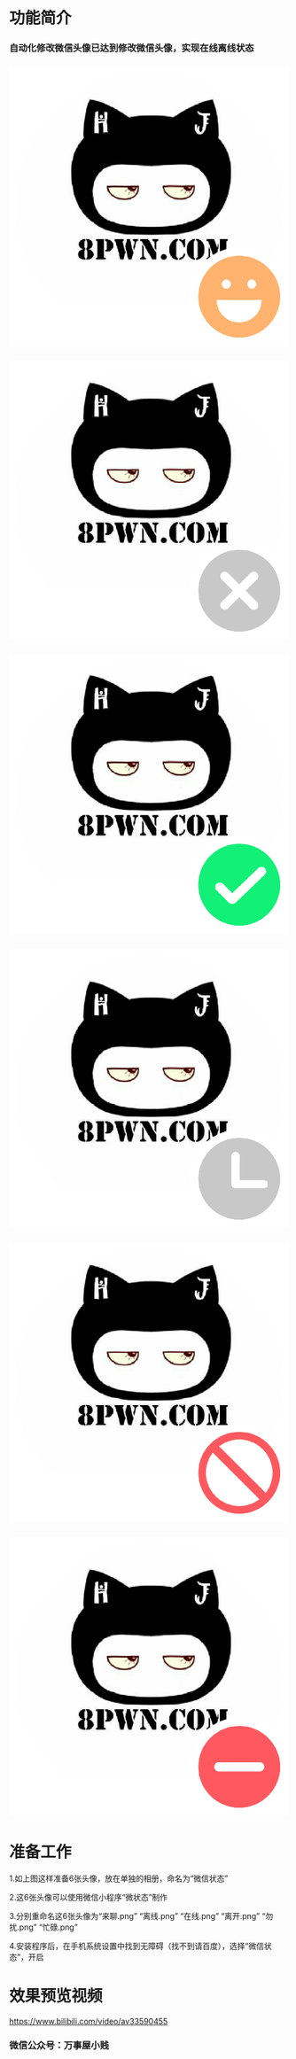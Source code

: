 
# 功能简介

### 自动化修改微信头像已达到修改微信头像，实现在线离线状态

### ![](来聊.png)

### ![](离线.png)

### ![](在线.png)

### ![](离开.png)

### ![](勿扰.png)

### ![](忙碌.png)

# 准备工作
1.如上图这样准备6张头像，放在单独的相册，命名为“微信状态”

2.这6张头像可以使用微信小程序“微状态”制作

3.分别重命名这6张头像为“来聊.png” “离线.png” “在线.png” “离开.png” “勿扰.png” “忙碌.png”

4.安装程序后，在手机系统设置中找到无障碍（找不到请百度），选择“微信状态”，开启

# 效果预览视频
https://www.bilibili.com/video/av33590455

### 微信公众号：万事屋小贱
